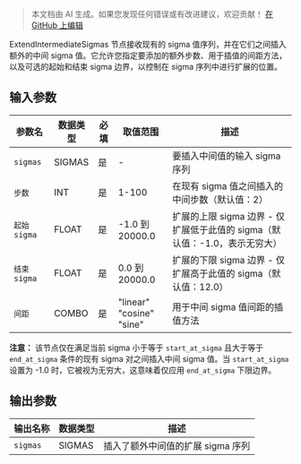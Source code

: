 > 本文档由 AI 生成。如果您发现任何错误或有改进建议，欢迎贡献！ [在 GitHub 上编辑](https://github.com/Comfy-Org/embedded-docs/blob/main/comfyui_embedded_docs/docs/ExtendIntermediateSigmas/zh.md)

ExtendIntermediateSigmas 节点接收现有的 sigma 值序列，并在它们之间插入额外的中间 sigma 值。它允许您指定要添加的额外步数、用于插值的间距方法，以及可选的起始和结束 sigma 边界，以控制在 sigma 序列中进行扩展的位置。

## 输入参数

| 参数名 | 数据类型 | 必填 | 取值范围 | 描述 |
|-----------|-----------|----------|-------|-------------|
| `sigmas` | SIGMAS | 是 | - | 要插入中间值的输入 sigma 序列 |
| `步数` | INT | 是 | 1-100 | 在现有 sigma 值之间插入的中间步数（默认值：2） |
| `起始 sigma` | FLOAT | 是 | -1.0 到 20000.0 | 扩展的上限 sigma 边界 - 仅扩展低于此值的 sigma（默认值：-1.0，表示无穷大） |
| `结束 sigma` | FLOAT | 是 | 0.0 到 20000.0 | 扩展的下限 sigma 边界 - 仅扩展高于此值的 sigma（默认值：12.0） |
| `间距` | COMBO | 是 | "linear"<br>"cosine"<br>"sine" | 用于中间 sigma 值间距的插值方法 |

**注意：** 该节点仅在满足当前 sigma 小于等于 `start_at_sigma` 且大于等于 `end_at_sigma` 条件的现有 sigma 对之间插入中间 sigma 值。当 `start_at_sigma` 设置为 -1.0 时，它被视为无穷大，这意味着仅应用 `end_at_sigma` 下限边界。

## 输出参数

| 输出名称 | 数据类型 | 描述 |
|-------------|-----------|-------------|
| `sigmas` | SIGMAS | 插入了额外中间值的扩展 sigma 序列 |
